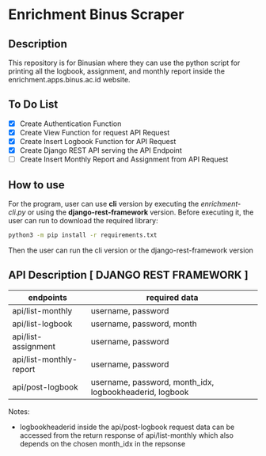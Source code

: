 # Enrichment Binus Scraper

## Description

This repository is for Binusian where they can use the python script for printing all the logbook, assignment, and monthly report inside the enrichment.apps.binus.ac.id website.

## To Do List

- [x] Create Authentication Function
- [x] Create View Function for request API Request
- [x] Create Insert Logbook Function for API Request
- [x] Create Django REST API serving the API Endpoint
- [ ] Create Insert Monthly Report and Assignment from API Request

## How to use

For the program, user can use **cli** version by executing the *enrichment-cli.py* or using the **django-rest-framework** version. Before executing it, the user can run to download the required library:

```bash
python3 -m pip install -r requirements.txt
```

Then the user can run the cli version or the django-rest-framework version

## API Description [ DJANGO REST FRAMEWORK ]

| endpoints | required data |
|-----------|---------------|
| api/list-monthly | username, password |
| api/list-logbook | username, password, month |
| api/list-assignment | username, password |
| api/list-monthly-report | username, password|
| api/post-logbook | username, password, month_idx, logbookheaderid, logbook |

Notes:

- logbookheaderid inside the api/post-logbook request data can be accessed from the return response of api/list-monthly which also depends on the chosen month_idx in the repsonse
